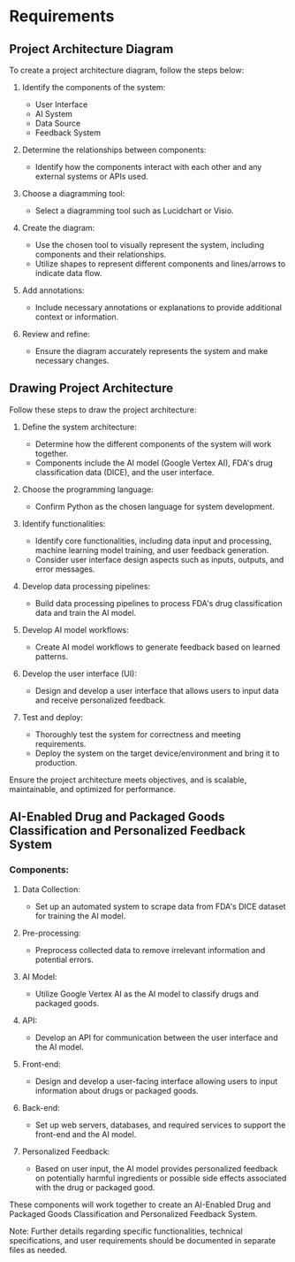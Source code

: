# Requirements

## Project Architecture Diagram
To create a project architecture diagram, follow the steps below:

1. Identify the components of the system:
   - User Interface
   - AI System
   - Data Source
   - Feedback System

2. Determine the relationships between components:
   - Identify how the components interact with each other and any external systems or APIs used.

3. Choose a diagramming tool:
   - Select a diagramming tool such as Lucidchart or Visio.

4. Create the diagram:
   - Use the chosen tool to visually represent the system, including components and their relationships.
   - Utilize shapes to represent different components and lines/arrows to indicate data flow.

5. Add annotations:
   - Include necessary annotations or explanations to provide additional context or information.

6. Review and refine:
   - Ensure the diagram accurately represents the system and make necessary changes.

## Drawing Project Architecture

Follow these steps to draw the project architecture:

1. Define the system architecture:
   - Determine how the different components of the system will work together.
   - Components include the AI model (Google Vertex AI), FDA's drug classification data (DICE), and the user interface.

2. Choose the programming language:
   - Confirm Python as the chosen language for system development.

3. Identify functionalities:
   - Identify core functionalities, including data input and processing, machine learning model training, and user feedback generation.
   - Consider user interface design aspects such as inputs, outputs, and error messages.

4. Develop data processing pipelines:
   - Build data processing pipelines to process FDA's drug classification data and train the AI model.

5. Develop AI model workflows:
   - Create AI model workflows to generate feedback based on learned patterns.

6. Develop the user interface (UI):
   - Design and develop a user interface that allows users to input data and receive personalized feedback.

7. Test and deploy:
   - Thoroughly test the system for correctness and meeting requirements.
   - Deploy the system on the target device/environment and bring it to production.

Ensure the project architecture meets objectives, and is scalable, maintainable, and optimized for performance.

## AI-Enabled Drug and Packaged Goods Classification and Personalized Feedback System

### Components:

1. Data Collection:
   - Set up an automated system to scrape data from FDA's DICE dataset for training the AI model.

2. Pre-processing:
   - Preprocess collected data to remove irrelevant information and potential errors.

3. AI Model:
   - Utilize Google Vertex AI as the AI model to classify drugs and packaged goods.

4. API:
   - Develop an API for communication between the user interface and the AI model.

5. Front-end:
   - Design and develop a user-facing interface allowing users to input information about drugs or packaged goods.

6. Back-end:
   - Set up web servers, databases, and required services to support the front-end and the AI model.

7. Personalized Feedback:
   - Based on user input, the AI model provides personalized feedback on potentially harmful ingredients or possible side effects associated with the drug or packaged good.

These components will work together to create an AI-Enabled Drug and Packaged Goods Classification and Personalized Feedback System.

Note: Further details regarding specific functionalities, technical specifications, and user requirements should be documented in separate files as needed.
